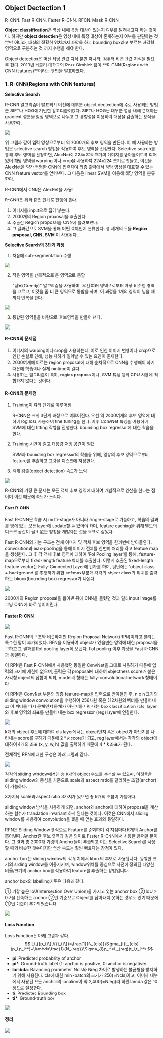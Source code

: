 ## Object Dectection 1

R-CNN, Fast R-CNN, Faster R-CNN, RFCN, Mask R-CNN



**Object classification**은 영상 내에 특정 대상이 있는지 여부를 밝혀내고자 하는 것이다. 하지만 **object detection**은 영상 내에 특정 대상이 존재하는지 여부를 판단하는 것 뿐만 아니라, 대상의 정확한 위치까지 파악을 하고 bounding box라고 부르는 사각형 영역으로 구분하는 것 까지 수행을 해야 한다.



Object detection은 머신 러닝 관련 지식 뿐만 아니라, 컴퓨터 비젼 관련 지식을 필요로 한다. 2013년 버클리 대학교의 Ross Girshick 팀이 **R-CNN(Regions with CNN features)**이라는 방법을 발표하였다.



### 1. R-CNN(Regions with CNN features)

**Selective Search**

R-CNN 알고리즘이 발표되기 이전에 대부분 object dectection에 주로 사용되던 방법은 SIFT나 HOG에 기반한 알고리즘이었다. SIFT나 HOG는 대부분 영상 내에 존재하는 gradient 성분을 일정 영역으로 나누고 그 경향성을 이용하여 대상을 검출하는 방식을 사용한다.

![](./img/R-CNN.png)



위 그림과 같이 입력 영상으로부터 약 2000개의 후보 영역을 만든다. 이 때 사용하는 방법은 selective search 방법을 적용하여 후보 영역을 선정한다. Selective search를 통해 후보 영역을 선정하면, AlexNet이 224x224 크기의 이미지를 받아들이도록 되어 있어 해당 영역을 warping 이나 crop을 사용하여 224x224 크기로 만들고, 이것을 AlexNet을 약간 변형한 CNN에 입력하여 최종 출력에서 해당 영상을 대표할 수 있는 CNN feature vector를 얻어낸다. 
그 다음은 linear SVM을 이용해 해당 영역을 분류한다.



R-CNN에서 CNN은 AlexNet을 사용!

R-CNN은 위와 같은 단계로 진행이 된다. 

1) 이미지를 input으로 집어 넣는다.
2) 2000개의 Region proposal을 추출한다.
3) 추출한 Region proposal을 CNN에 흘려보낸다.
4) 그 결과값으로 SVM을 통해 어떤 객체인지 분류한다.
총 세개의 모듈 **Region proposal, CNN, SVM** 이 사용된다.



**Selective Search의 3단계 과정**

1. 처음에 sub-segmentation 수행

![](./img/SelectiveSearch1.png)

2. 작은 영역을 반복적으로 큰 영역으로 통합

    "탐욕(Greedy)" 알고리즘을 사용하며, 우선 여러 영역으로부터 가장 비슷한 영역을 고르고, 이것을 좀 더 큰 영역으로 통합을 하며, 이 과정을 1개의 영역이 남을 때까지 반복을 한다.

![](./img/SelectiveSearch2.png)

3. 통합된 영역들을 바탕으로 후보영역을 만들어 낸다.

![](./img/SelectiveSearch3.png)



#### R-CNN의 문제점

1. 이미지의 warping이나 crop을 사용하는데, 이로 인한 이미지 변형이나 crop으로 인한 손실로 인해, 성능 저하가 일어날 수 있는 요인이 존재한다.
2. 2000여개에 이르는 region proposal에 대해 순차적으로 CNN을 수행해야 하기 때문에 학습이나 실제 runtime이 길다.
3. 사용하는 알고리즘이 특히, region proposal이나, SVM 튜닝 등이 GPU 사용에 적합하지 않다는 것이다.



#### R-CNN의 문제점

1. Training이 여러 단계로 이루어짐

   R-CNN은 크게 3단계 과정으로 이루어진다. 우선 약 2000여개의 후보 영역에 대하여 log loss 사용하여 fine tuning을 한다. 이후 ConvNet 특징을 이용하여 SVM에 대한 fitting 작업을 진행한다. bounding box regressor에 대한 학습을 한다.

2. Training 시간이 길고 대용량 저장 공간이 필요

   SVM과 bounding box regressor의 학습을 위해, 영상의 후보 영역으로부터 feature를 추출하고 그것을 디스크에 저장한다. 

3. 객체 검출(object detection) 속도가 느림

![](./img/R-CNN2.png)



R-CNN의 가장 큰 문제는 모든 객체 후보 영역에 대하여 개별적으로 연산을 한다는 점이며 이것 때문에 속도가 느리다. 



#### Fast R-CNN

Fast R-CNN은 학습 시 multi-stage가 아니라 single-stage로 가능하고, 학습의 결과를 망에 있는 모든 layer에 update할 수 있어야 하며, feature caching을 위해 별도의 디스크 공간이 필요 없는 방법을 개발하는 것을 목표로 삼았다. 

Fast R-CNN의 기본 구조는 전체 이미지 및 객체 후보 영역을 한꺼번에 받아들인다. convolution과 max-pooling을 통해 이미지 전체를 한번에 처리를 하고 feature map을 생성한다. 그 후 각 객체 후보 영역에 대하여 'RoI Pooling layer'를 통해, feature-map으로부터 fixed-length feature 벡터를 추출한다. 이렇게 추출된 fixed-length feature vector는 Fully-Connected Layer에 인가를 하며, 뒷단에는 'object class + background'를 추정하기 위한 softmax부분과 각각의 object class의 위치를 출력하는 bboxx(bounding box) regressor가 나온다.

![](./img/FastRCNN.png)



2000개의 Region proposal을 뽑아낸 뒤에 CNN을 돌렸던 것과 달리Input image를 그냥 CNN에 바로 넣어버린다.



#### Faster R-CNN

![](./img/FasterRCNN.png)

Fast R-CNN의 구조와 비슷하지만 Region Proposal Network(RPN)이라고 불리는 특수한 망이 추가되었다. RPN을 이용하여 object가 있을만한 영역에 대한 proposal을 구하고 그 결과를 RoI pooling layer에 보낸다. RoI pooling 이후 과정을 Fast R-CNN과 동일하다.

이 RPN은 Fast R-CNN에서 사용했던 동일한 ConvNet을 그대로 사용하기 때문에 입력의 크기에 제한이 없으며, 출력은 각 proposal에 대하여 objectness score가 붙은 사각형 object의 집합이 되며, model의 형태는 fully-convolutional network 형태이다.

이 RPN은 ConvNet 부분의 최종 feature-map을 입력으로 받아들인 후, n x n 크기의 sliding window convolution을 수행하여 256차원 혹은 512차원의 벡터를 만들어내고 이 벡터를 다시 물체인지 물체가 아닌지를 나타내는 box classification (cls) layer와 후보 영역의 좌표를 만들어 내는 box regressor (reg) layer에 연결한다.

![](./img/FasterRCNN2.png)





k개의 object 후보에 대하여 cls layer에서는 object인지 혹은 object가 아닌지를 나타내는 score를 구하기 때문에 $2*k$ score가 되고, reg layer에서는 각각의 object에 대하여 4개의 좌표 (x, y, w, h) 값을 출력하기 때문에 $4*k$ 좌표가 된다.



전체적인 RPN에 대한 구성은 아래 그림과 같다.

![](./img/RPN.png)

각각의 sliding window에서는 총 k개의 object 후보를 추천할 수 있으며, 이것들을 sliding window의 중심을 기준으로 scale과 aspect ratio를 달리하는 조합(anchor)이 가능하다.

3가지의 scale과 aspect ratio 3가지가 있으면 총 9개의 조합이 가능하다.

sliding window 방식을 사용하게 되면, anchor와 anchor에 대하여 proposal을 계산하는 함수가 translation invariant 하게 된다는 것이다. 이것은 CNN에서 sliding window를 사용하여 convolution을 했을 때 얻는 효과와 동일하다.



RPN은 Sliding Window 방식으로 Feature를 순회하며 각 지점마다 K개의 Anchor를 뽑아낸다. Anchor란 후보 영역과 같은 의미로 Faster R-CNN에서 사용한 용어일 뿐이다. 그 결과 총 2000개 가량의 Anchor들이 추출되고 이는 Selective Search를 사용할 때와 비슷한 갯수이지만 연산 속도는 훨씬 빠르다는 장점이 있다.



anchor box는 sliding window의 각 위치에서 bbox의 후보로 사용됩니다. 동일한 크기의 sliding window를 이동시키며, window위치를 중심으로 사전에 정의된 다양한 비율/크기의 anchor box를 적용하여 feature를 추출하는 방법입니다.



anchor box의 labelling기준은 다음과 같다.

① 가장 높은 IoU(Intersection Over Union)을 가지고 있는 anchor box
② IoU > 0.7을 만족하는 anchor
②번 기준으로 Object를 잡아내지 못하는 경우도 있기 때문에 ①번 기준이 추가되었습니다.

![](./img/RPN2.png)

#### Loss Function

Loss Function은 아래 그림과 같다. 
$$
L(\{{p_i}\},\{{t_i}\})=\frac{1}{N_{cls}}\Sigma_{i}L_{cls}(p_i,p_i^*)+\lambda\frac{1}{N_{reg}}\Sigma_{i}p_i^*L_{reg}(t_i,t_i^*)
$$

- **pi**: Predicted probability of anchor
- **pi\***: Ground-truth label (1: anchor is positive, 0: anchor is negative)
- **lambda**: Balancing parameter. Ncls와 Nreg 차이로 발생하는 불균형을 방지하기 위해 사용된다. cls에 대한 mini-batch의 크기가 256(=Ncls)이고, 이미지 내부에서 사용된 모든 anchor의 location이 약 2,400(=Nreg)라 하면 lamda 값은 10 정도로 설정한다.
- **ti**: Predicted Bounding box
- **ti\***: Ground-truth box



![](./img/boundingbox.png)



#### 정리

![](./img/RCNN.png)